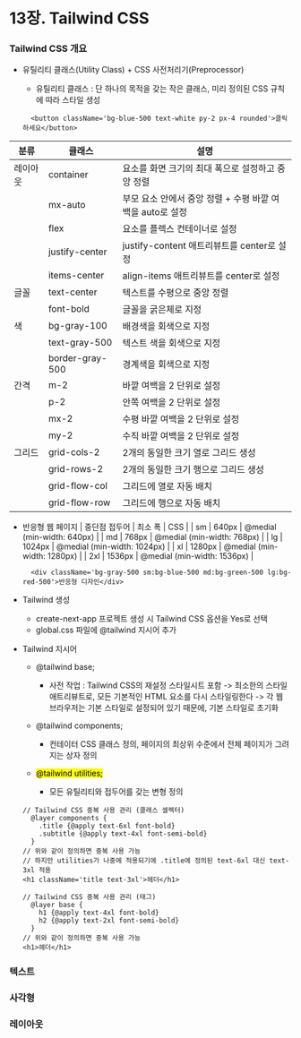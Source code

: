 # 13장. Tailwind CSS

### Tailwind CSS 개요

- 유틸리티 클래스(Utility Class) + CSS 사전처리기(Preprocessor)

  - 유틸리티 클래스 : 단 하나의 목적을 갖는 작은 클래스, 미리 정의된 CSS 규칙에 따라 스타일 생성

  ```TSX
    <button className='bg-blue-500 text-white py-2 px-4 rounded'>클릭하세요</button>
  ```

| 분류     | 클래스          | 설명                                                      |
| -------- | --------------- | --------------------------------------------------------- |
| 레이아웃 | container       | 요소를 화면 크기의 최대 폭으로 설정하고 중앙 정렬         |
|          | mx-auto         | 부모 요소 안에서 중앙 정렬 + 수평 바깥 여백을 auto로 설정 |
|          | flex            | 요소를 플렉스 컨테이너로 설정                             |
|          | justify-center  | justify-content 애트리뷰트를 center로 설정                |
|          | items-center    | align-items 애트리뷰트를 center로 설정                    |
| 글꼴     | text-center     | 텍스트를 수평으로 중앙 정렬                               |
|          | font-bold       | 글꼴을 굵은체로 지정                                      |
| 색       | bg-gray-100     | 배경색을 회색으로 지정                                    |
|          | text-gray-500   | 텍스트 색을 회색으로 지정                                 |
|          | border-gray-500 | 경계색을 회색으로 지정                                    |
| 간격     | m-2             | 바깥 여백을 2 단위로 설정                                 |
|          | p-2             | 안쪽 여백을 2 단위로 설정                                 |
|          | mx-2            | 수평 바깥 여백을 2 단위로 설정                            |
|          | my-2            | 수직 바깥 여백을 2 단위로 설정                            |
| 그리드   | grid-cols-2     | 2개의 동일한 크기 열로 그리드 생성                        |
|          | grid-rows-2     | 2개의 동일한 크기 행으로 그리드 생성                      |
|          | grid-flow-col   | 그리드에 열로 자동 배치                                   |
|          | grid-flow-row   | 그리드에 행으로 자동 배치                                 |

- 반응형 웹 페이지
  | 중단점 접두어 | 최소 폭 | CSS |
  | sm | 640px | @medial (min-width: 640px) |
  | md | 768px | @medial (min-width: 768px) |
  | lg | 1024px | @medial (min-width: 1024px) |
  | xl | 1280px | @medial (min-width: 1280px) |
  | 2xl | 1536px | @medial (min-width: 1536px) |

  ```TSX
    <div className='bg-gray-500 sm:bg-blue-500 md:bg-green-500 lg:bg-red-500'>반응형 디자인</div>
  ```

- Tailwind 생성

  - create-next-app 프로젝트 생성 시 Tailwind CSS 옵션을 Yes로 선택
  - global.css 파일에 @tailwind 지시어 추가

- Tailwind 지시어

  - @tailwind base;

    - 사전 작업 : Tailwind CSS의 재설정 스타일시트 포함
      -> 최소한의 스타일 애트리뷰트로, 모든 기본적인 HTML 요소를 다시 스타일링한다
      -> 각 웹 브라우저는 기본 스타일로 설정되어 있기 때문에, 기본 스타일로 초기화

  - @tailwind components;

    - 컨테이터 CSS 클래스 정의, 페이지의 최상위 수준에서 전체 페이지가 그려지는 상자 정의

  - <mark> @tailwind utilities; </mark>
    - 모든 유틸리티와 접두어를 갖는 변형 정의

  ```TSX
  // Tailwind CSS 중복 사용 관리 (클래스 셀렉터)
    @layer components {
      .title {@apply text-6xl font-bold}
      .subtitle {@apply text-4xl font-semi-bold}
    }
  // 위와 같이 정의하면 중복 사용 가능
  // 하지만 utilities가 나중에 적용되기에 .title에 정의된 text-6xl 대신 text-3xl 적용
  <h1 className='title text-3xl'>헤더</h1>
  ```

  ```TSX
  // Tailwind CSS 중복 사용 관리 (태그)
    @layer base {
      h1 {@apply text-4xl font-bold}
      h2 {@apply text-2xl font-semi-bold}
    }
  // 위와 같이 정의하면 중복 사용 가능
  <h1>헤더</h1>
  ```

### 텍스트

### 사각형

### 레이아웃
